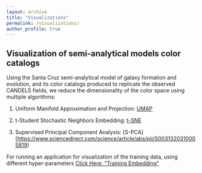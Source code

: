 ```yaml
---
layout: archive
title: "Visualizations"
permalink: /visualizations/
author_profile: true
---
```



## Visualization of semi-analytical models color catalogs

Using the Santa Cruz semi-analytical model of galaxy formation and evolution, and its color catalogs produced to replicate the observed CANDELS fields, we reduce the dimensionality of the color space using multiple algorithms:

1. Uniform Manifold Approximation and Projection: [UMAP](https://arxiv.org/abs/1802.03426)

2. t-Student Stochastic Neighbors Embedding: [t-SNE](https://www.jmlr.org/papers/volume9/vandermaaten08a/vandermaaten08a.pdf)

3. Supervised Principal Component Analysis: [S-PCA][https://www.sciencedirect.com/science/article/abs/pii/S0031320310005819)


For running an application for visualization of the training data, using different hyper-parameters [Click Here: "Training Embedding"](https://abtinshahidi.github.io/embedding_visualization/)
